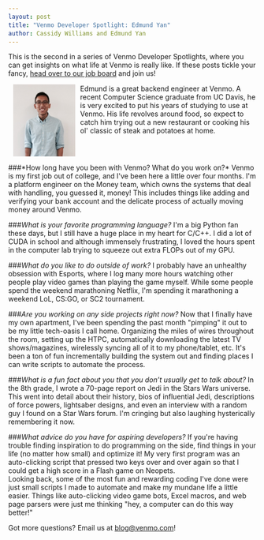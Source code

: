 ```yaml
---
layout: post
title: "Venmo Developer Spotlight: Edmund Yan"
author: Cassidy Williams and Edmund Yan
---
```


This is the second in a series of Venmo Developer Spotlights, where you can get insights on what life at Venmo is really like.  If these posts tickle your fancy, [head over to our job board](https://venmo.com/jobs) and join us!

<div style="display: block; ">
<img style="float: left; width: 25%; margin: 0px 10px;" src="/images/edmund_yan.png">
Edmund is a great backend engineer at Venmo. A recent Computer Science graduate from UC Davis, he is very excited to put his years of studying to use at Venmo. His life revolves around food, so expect to catch him trying out a new restaurant or cooking his ol' classic of steak and potatoes at home.
</div>
<div style="clear: both; height: 1em"></div>
###*How long have you been with Venmo?  What do you work on?*
Venmo is my first job out of college, and I've been here a little over four months.  I'm a platform engineer on the Money team, which owns the systems that deal with handling, you guessed it, money!  This includes things like adding and verifying your bank account and the delicate process of actually moving money around Venmo.

###*What is your favorite programming language?*
I'm a big Python fan these days, but I still have a huge place in my heart for C/C++.  I did a lot of CUDA in school and although immensely frustrating, I loved the hours spent in the computer lab trying to squeeze out extra FLOPs out of my GPU.

###*What do you like to do outside of work?*
I probably have an unhealthy obsession with Esports, where I log many more hours watching other people play video games than playing the game myself.  While some people spend the weekend marathoning Netflix, I'm spending it marathoning a weekend LoL, CS:GO, or SC2 tournament.

###*Are you working on any side projects right now?*
Now that I finally have my own apartment, I've been spending the past month "pimping" it out to be my little tech-oasis I call home.  Organizing the miles of wires throughout the room, setting up the HTPC, automatically downloading the latest TV shows/magazines, wirelessly syncing all of it to my phone/tablet, etc.  It's been a ton of fun incrementally building the system out and finding places I can write scripts to automate the process.

###*What is a fun fact about you that you don’t usually get to talk about?*
In the 8th grade, I wrote a 70-page report on Jedi in the Stars Wars universe.  This went into detail about their history, bios of influential Jedi, descriptions of force powers, lightsaber designs, and even an interview with a random guy I found on a Star Wars forum.  I'm cringing but also laughing hysterically remembering it now.

###*What advice do you have for aspiring developers?*
If you're having trouble finding inspiration to do programming on the side, find things in your life (no matter how small) and optimize it!  My very first program was an auto-clicking script that pressed two keys over and over again so that I could get a high score in a Flash game on Neopets.  
Looking back, some of the most fun and rewarding coding I've done were just small scripts I made to automate and make my mundane life a little easier.  Things like auto-clicking video game bots, Excel macros, and web page parsers were just me thinking "hey, a computer can do this way better!"

Got more questions? Email us at [blog@venmo.com](mailto:blog@venmo.com)!